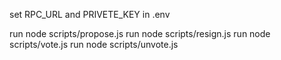 set RPC_URL and PRIVETE_KEY in .env

run node scripts/propose.js
run node scripts/resign.js
run node scripts/vote.js
run node scripts/unvote.js

